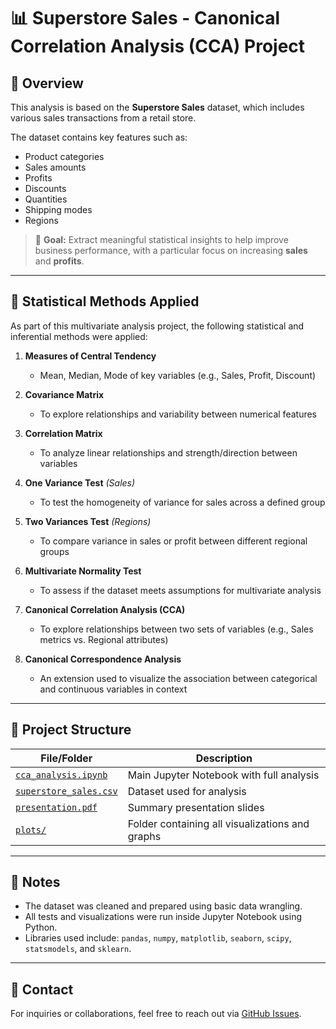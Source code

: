 # 📊 Superstore Sales - Canonical Correlation Analysis (CCA) Project

## 🧾 Overview

This analysis is based on the **Superstore Sales** dataset, which includes various sales transactions from a retail store.

The dataset contains key features such as:
- Product categories
- Sales amounts
- Profits
- Discounts
- Quantities
- Shipping modes
- Regions

> 🎯 **Goal:** Extract meaningful statistical insights to help improve business performance, with a particular focus on increasing **sales** and **profits**.

---

## 🔬 Statistical Methods Applied

As part of this multivariate analysis project, the following statistical and inferential methods were applied:

1. **Measures of Central Tendency**
   - Mean, Median, Mode of key variables (e.g., Sales, Profit, Discount)
  
2. **Covariance Matrix**
   - To explore relationships and variability between numerical features

3. **Correlation Matrix**
   - To analyze linear relationships and strength/direction between variables

4. **One Variance Test** *(Sales)*
   - To test the homogeneity of variance for sales across a defined group

5. **Two Variances Test** *(Regions)*
   - To compare variance in sales or profit between different regional groups

6. **Multivariate Normality Test**
   - To assess if the dataset meets assumptions for multivariate analysis

7. **Canonical Correlation Analysis (CCA)**
   - To explore relationships between two sets of variables (e.g., Sales metrics vs. Regional attributes)

8. **Canonical Correspondence Analysis**
   - An extension used to visualize the association between categorical and continuous variables in context

---

## 📁 Project Structure

| File/Folder | Description |
|-------------|-------------|
| [`cca_analysis.ipynb`](https://github.com/OmarAhmedWahby/CanonicalCorrelationAnalysis/blob/main/CCA-Project.ipynb) | Main Jupyter Notebook with full analysis |
| [`superstore_sales.csv`](https://github.com/OmarAhmedWahby/CanonicalCorrelationAnalysis/blob/main/SampleSuperstore.csv) | Dataset used for analysis |
| [`presentation.pdf`](https://github.com/OmarAhmedWahby/CanonicalCorrelationAnalysis/blob/main/Statistical%20analysis%20For%20SuperStore%20Sales%20.pdf) | Summary presentation slides |
| [`plots/`](https://github.com/OmarAhmedWahby/CanonicalCorrelationAnalysis/tree/main/visualizations%20and%20graphs) | Folder containing all visualizations and graphs |

---

## 📌 Notes

- The dataset was cleaned and prepared using basic data wrangling.
- All tests and visualizations were run inside Jupyter Notebook using Python.
- Libraries used include: `pandas`, `numpy`, `matplotlib`, `seaborn`, `scipy`, `statsmodels`, and `sklearn`.

---

## 🤝 Contact

For inquiries or collaborations, feel free to reach out via [GitHub Issues](https://github.com/OmarAhmedWahby).

